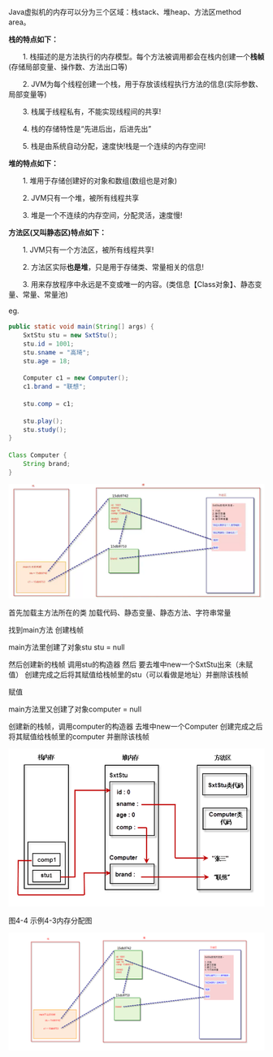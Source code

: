 Java虚拟机的内存可以分为三个区域：栈stack、堆heap、方法区method area。

**栈的特点如下：**

　　1. 栈描述的是方法执行的内存模型。每个方法被调用都会在栈内创建一个**栈帧**(存储局部变量、操作数、方法出口等)

　　2. JVM为每个线程创建一个栈，用于存放该线程执行方法的信息(实际参数、局部变量等)

　　3. 栈属于线程私有，不能实现线程间的共享!

　　4. 栈的存储特性是“先进后出，后进先出”

　　5. 栈是由系统自动分配，速度快!栈是一个连续的内存空间!

**堆的特点如下：**

　　1. 堆用于存储创建好的对象和数组(数组也是对象)

　　2. JVM只有一个堆，被所有线程共享

　　3. 堆是一个不连续的内存空间，分配灵活，速度慢!

**方法区(又叫静态区)特点如下：**

　　1. JVM只有一个方法区，被所有线程共享!

　　2. 方法区实际**也是堆**，只是用于存储类、常量相关的信息!

　　3. 用来存放程序中永远是不变或唯一的内容。(类信息【Class对象】、静态变量、常量、常量池)



eg.

```java
public static void main(String[] args) {
    SxtStu stu = new SxtStu();
    stu.id = 1001;
    stu.sname = "高琦";
    stu.age = 18;
    
    Computer c1 = new Computer();
    c1.brand = "联想";
    
    stu.comp = c1;
    
    stu.play();
    stu.study();
}

Class Computer {
    String brand;
}

```

![image-20200527194650546](Java基础-内存分析.assets/image-20200527194650546.png)

首先加载主方法所在的类 加载代码、静态变量、静态方法、字符串常量

找到main方法 创建栈帧

main方法里创建了对象stu stu = null 

然后创建新的栈帧 调用stu的构造器 然后 要去堆中new一个SxtStu出来（未赋值） 创建完成之后将其赋值给栈帧里的stu（可以看做是地址）并删除该栈帧

赋值

main方法里又创建了对象computer = null

创建新的栈帧，调用computer的构造器 去堆中new一个Computer 创建完成之后将其赋值给栈帧里的computer 并删除该栈帧







![1.png](Java基础-内存分析.assets/1494925174358420.png)

图4-4 示例4-3内存分配图

![neicunfenxi.png](Java基础-内存分析.assets/1509008324820095.png)
